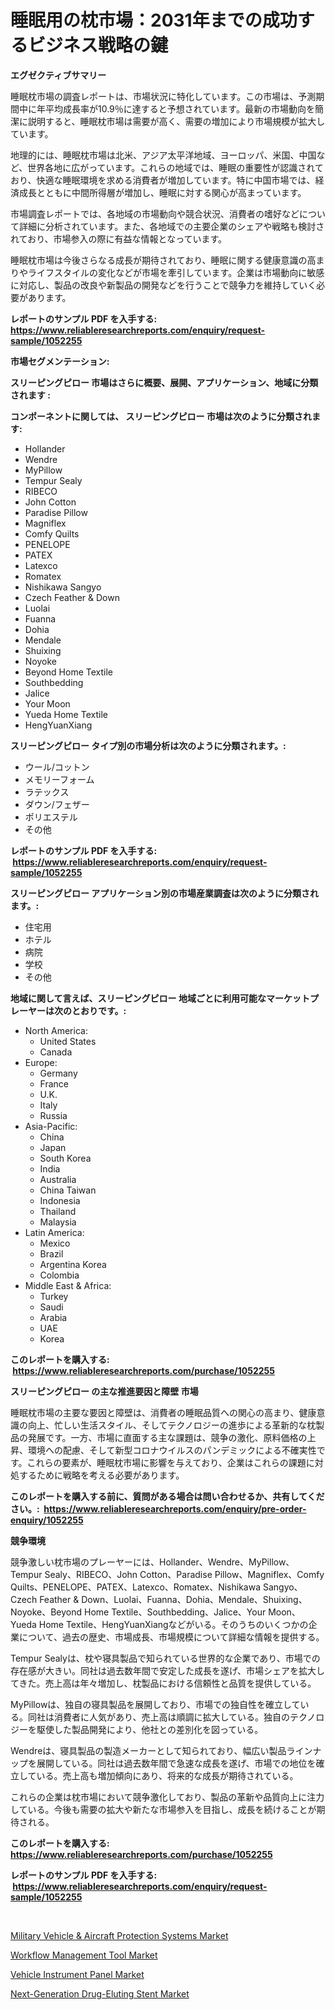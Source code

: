 <p><h1>睡眠用の枕市場：2031年までの成功するビジネス戦略の鍵</h1></p><p><strong>エグゼクティブサマリー</strong></p>
<p><p>睡眠枕市場の調査レポートは、市場状況に特化しています。この市場は、予測期間中に年平均成長率が10.9％に達すると予想されています。最新の市場動向を簡潔に説明すると、睡眠枕市場は需要が高く、需要の増加により市場規模が拡大しています。</p><p>地理的には、睡眠枕市場は北米、アジア太平洋地域、ヨーロッパ、米国、中国など、世界各地に広がっています。これらの地域では、睡眠の重要性が認識されており、快適な睡眠環境を求める消費者が増加しています。特に中国市場では、経済成長とともに中間所得層が増加し、睡眠に対する関心が高まっています。</p><p>市場調査レポートでは、各地域の市場動向や競合状況、消費者の嗜好などについて詳細に分析されています。また、各地域での主要企業のシェアや戦略も検討されており、市場参入の際に有益な情報となっています。</p><p>睡眠枕市場は今後さらなる成長が期待されており、睡眠に関する健康意識の高まりやライフスタイルの変化などが市場を牽引しています。企業は市場動向に敏感に対応し、製品の改良や新製品の開発などを行うことで競争力を維持していく必要があります。</p></p>
<p><strong>レポートのサンプル PDF を入手する: <a href="https://www.reliableresearchreports.com/enquiry/request-sample/1052255">https://www.reliableresearchreports.com/enquiry/request-sample/1052255</a></strong></p>
<p><strong>市場セグメンテーション:</strong></p>
<p><strong> スリーピングピロー 市場はさらに概要、展開、アプリケーション、地域に分類されます :</strong></p>
<p><strong>コンポーネントに関しては、 スリーピングピロー 市場は次のように分類されます: &nbsp;</strong></p>
<p><ul><li>Hollander</li><li>Wendre</li><li>MyPillow</li><li>Tempur Sealy</li><li>RIBECO</li><li>John Cotton</li><li>Paradise Pillow</li><li>Magniflex</li><li>Comfy Quilts</li><li>PENELOPE</li><li>PATEX</li><li>Latexco</li><li>Romatex</li><li>Nishikawa Sangyo</li><li>Czech Feather & Down</li><li>Luolai</li><li>Fuanna</li><li>Dohia</li><li>Mendale</li><li>Shuixing</li><li>Noyoke</li><li>Beyond Home Textile</li><li>Southbedding</li><li>Jalice</li><li>Your Moon</li><li>Yueda Home Textile</li><li>HengYuanXiang</li></ul></p>
<p><strong> スリーピングピロー タイプ別の市場分析は次のように分類されます。:</strong></p>
<p><ul><li>ウール/コットン</li><li>メモリーフォーム</li><li>ラテックス</li><li>ダウン/フェザー</li><li>ポリエステル</li><li>その他</li></ul></p>
<p><strong>レポートのサンプル PDF を入手する: &nbsp;<a href="https://www.reliableresearchreports.com/enquiry/request-sample/1052255">https://www.reliableresearchreports.com/enquiry/request-sample/1052255</a></strong></p>
<p><strong> スリーピングピロー アプリケーション別の市場産業調査は次のように分類されます。:</strong></p>
<p><ul><li>住宅用</li><li>ホテル</li><li>病院</li><li>学校</li><li>その他</li></ul></p>
<p><strong>地域に関して言えば、スリーピングピロー 地域ごとに利用可能なマーケットプレーヤーは次のとおりです。:</strong></p>
<p><ul>
    <li>
        North America:
        <ul>
            <li>United States</li>
            <li>Canada</li>
        </ul>
    </li>
    <li>
        Europe:
        <ul>
            <li>Germany</li>
            <li>France</li>
            <li>U.K.</li>
            <li>Italy</li>
            <li>Russia</li>
        </ul>
    </li>
    <li>
        Asia-Pacific:
        <ul>
            <li>China</li>
            <li>Japan</li>
            <li>South Korea</li>
            <li>India</li>
            <li>Australia</li>
            <li>China Taiwan</li>
            <li>Indonesia</li>
            <li>Thailand</li>
            <li>Malaysia</li>
        </ul>
    </li>
    <li>
        Latin America:
        <ul>
            <li>Mexico</li>
            <li>Brazil</li>
            <li>Argentina Korea</li>
            <li>Colombia</li>
        </ul>
    </li>
    <li>
        Middle East & Africa:
        <ul>
            <li>Turkey</li>
            <li>Saudi</li>
            <li>Arabia</li>
            <li>UAE</li>
            <li>Korea</li>
        </ul>
    </li>
    </ul></p>
<p><strong>このレポートを購入する: &nbsp;<a href="https://www.reliableresearchreports.com/purchase/1052255">https://www.reliableresearchreports.com/purchase/1052255</a></strong></p>
<p><strong>スリーピングピロー の主な推進要因と障壁 市場</strong></p>
<p><p>睡眠枕市場の主要な要因と障壁は、消費者の睡眠品質への関心の高まり、健康意識の向上、忙しい生活スタイル、そしてテクノロジーの進歩による革新的な枕製品の発展です。一方、市場に直面する主な課題は、競争の激化、原料価格の上昇、環境への配慮、そして新型コロナウイルスのパンデミックによる不確実性です。これらの要素が、睡眠枕市場に影響を与えており、企業はこれらの課題に対処するために戦略を考える必要があります。</p></p>
<p><strong>このレポートを購入する前に、質問がある場合は問い合わせるか、共有してください。:&nbsp; <a href="https://www.reliableresearchreports.com/enquiry/pre-order-enquiry/1052255">https://www.reliableresearchreports.com/enquiry/pre-order-enquiry/1052255</a></strong></p>
<p><strong>競争環境</strong></p>
<p><p>競争激しい枕市場のプレーヤーには、Hollander、Wendre、MyPillow、Tempur Sealy、RIBECO、John Cotton、Paradise Pillow、Magniflex、Comfy Quilts、PENELOPE、PATEX、Latexco、Romatex、Nishikawa Sangyo、Czech Feather & Down、Luolai、Fuanna、Dohia、Mendale、Shuixing、Noyoke、Beyond Home Textile、Southbedding、Jalice、Your Moon、Yueda Home Textile、HengYuanXiangなどがいる。そのうちのいくつかの企業について、過去の歴史、市場成長、市場規模について詳細な情報を提供する。</p><p>Tempur Sealyは、枕や寝具製品で知られている世界的な企業であり、市場での存在感が大きい。同社は過去数年間で安定した成長を遂げ、市場シェアを拡大してきた。売上高は年々増加し、枕製品における信頼性と品質を提供している。</p><p>MyPillowは、独自の寝具製品を展開しており、市場での独自性を確立している。同社は消費者に人気があり、売上高は順調に拡大している。独自のテクノロジーを駆使した製品開発により、他社との差別化を図っている。</p><p>Wendreは、寝具製品の製造メーカーとして知られており、幅広い製品ラインナップを展開している。同社は過去数年間で急速な成長を遂げ、市場での地位を確立している。売上高も増加傾向にあり、将来的な成長が期待されている。</p><p>これらの企業は枕市場において競争激化しており、製品の革新や品質向上に注力している。今後も需要の拡大や新たな市場参入を目指し、成長を続けることが期待される。</p></p>
<p><strong>このレポートを購入する: &nbsp; <a href="https://www.reliableresearchreports.com/purchase/1052255">https://www.reliableresearchreports.com/purchase/1052255</a></strong></p>
<p><strong>レポートのサンプル PDF を入手する: &nbsp;<a href="https://www.reliableresearchreports.com/enquiry/request-sample/1052255">https://www.reliableresearchreports.com/enquiry/request-sample/1052255</a></strong><strong></strong></p>
<p>&nbsp;</p>
<p><p><a href="https://view.publitas.com/reportprime-1/military-vehicle-aircraft-protection-systems-market-size-market-share-and-global-market-analysis-report-2023-2030/">Military Vehicle & Aircraft Protection Systems Market</a></p><p><a href="https://lydian-appliance-61d.notion.site/Workflow-Management-Tool-Market-Size-Evaluating-its-Market-Trends-Growth-and-Projections-2024-2-6f78e152eb8e4a9cb398d68f8b30d804">Workflow Management Tool Market</a></p><p><a href="https://github.com/Sherrillcrooksxa8i18ucf2m/Market-Research-Report-List-1/blob/main/vehicle-instrument-panel-market.md">Vehicle Instrument Panel Market</a></p><p><a href="https://view.publitas.com/reportprime-1/next-generation-drug-eluting-stent-market-size-furnishes-valuable-information-encompassing-market-share-market-trends-and-projections-spanning-from-2023-to-2030/">Next-Generation Drug-Eluting Stent Market</a></p></p>